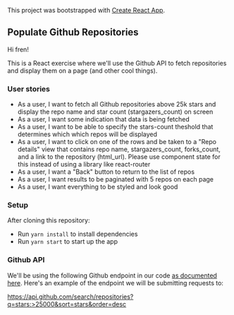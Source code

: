 This project was bootstrapped with [Create React App](https://github.com/facebook/create-react-app).

## Populate Github Repositories

Hi fren!

This is a React exercise where we'll use the Github API to fetch repositories and display them on a page (and other cool things).

### User stories

- As a user, I want to fetch all Github repositories above 25k stars and display the repo name and star count (stargazers_count) on screen
- As a user, I want some indication that data is being fetched
- As a user, I want to be able to specify the stars-count theshold that determines which which repos will be displayed
- As a user, I want to click on one of the rows and be taken to a "Repo details" view that contains repo name, stargazers_count, forks_count, and a link to the repository (html_url). Please use component state for this instead of using a library like react-router
- As a user, I want a "Back" button to return to the list of repos
- As a user, I want results to be paginated with 5 repos on each page
- As a user, I want everything to be styled and look good

### Setup

After cloning this repository:

- Run `yarn install` to install dependencies
- Run `yarn start` to start up the app

### Github API

We'll be using the following Github endpoint in our code [as documented here](https://developer.github.com/v3/search/#search-repositories). Here's an example of the endpoint we will be submitting requests to:

https://api.github.com/search/repositories?q=stars:>25000&sort=stars&order=desc
